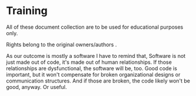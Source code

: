 # Training

All of these document collection are to be used for educational purposes only. 

Rights belong to the original owners/authors . 

As our outcome is mostly a software I have to remind that, Software is not just made out of code, it's made out of human relationships. If those relationships are dysfunctional, the software will be, too. Good code is important, but it won't compensate for broken organizational designs or communication structures. And if those are broken, the code likely won't be good, anyway. Or useful.
